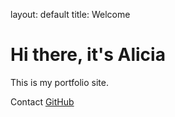 layout: default
title: Welcome


# Hi there, it's Alicia

This is my portfolio site.



Contact
[GitHub](https://github.com/actyiw)
